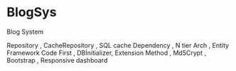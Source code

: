 # BlogSys
Blog System 

Repository , 
CacheRepository , 
SQL cache Dependency , 
N tier Arch , 
Entity Framework Code First , 
DBİnitializer, 
Extension Method , 
Md5Crypt , 
Bootstrap , 
Responsive dashboard
